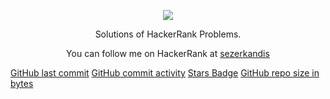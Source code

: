 <p align="center">
	<a href="https://www.hackerrank.com/mokit_hossain201">
		<img src="http://i.imgur.com/skWiOqm.png">
	</a>
</p>
<p align="center">
    Solutions of HackerRank Problems.
</p>
<p align="center">
	You can follow me on HackerRank at <a href="https://www.hackerrank.com/sezerkandis"> sezerkandis </a>
</p>

[GitHub last commit](https://img.shields.io/github/last-commit/sezerkandis/Hackerrank) 
[GitHub commit activity](https://img.shields.io/github/commit-activity/y/sezerkandis/Hackerrank?color=%23ff9900)
[Stars Badge](https://img.shields.io/github/stars/sezerkandis/Hackerrank)
[GitHub repo size in bytes](https://img.shields.io/github/repo-size/sezerkandis/Hackerrank)
